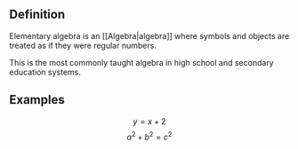 ## Definition
Elementary algebra is an [[Algebra|algebra]] where symbols and objects are treated as if they were regular numbers.

This is the most commonly taught algebra in high school and secondary education systems.

## Examples

$$ y = x + 2 $$
$$ a^2 + b^2 = c^2 $$
